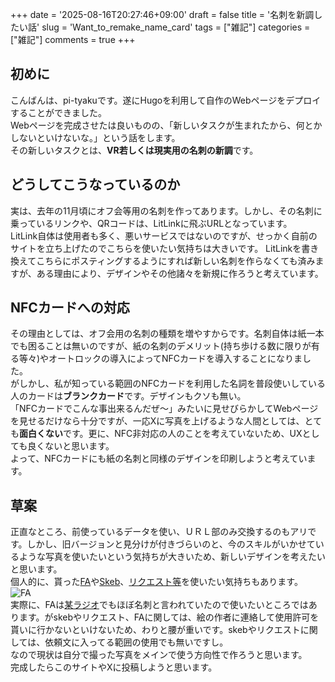 +++
date = '2025-08-16T20:27:46+09:00'
draft = false
title = '名刺を新調したい話'
slug = 'Want_to_remake_name_card'
tags = ["雑記"]
categories = ["雑記"]
comments = true
+++
## 初めに
こんばんは、pi-tyakuです。遂にHugoを利用して自作のWebページをデプロイすることができました。<br>
Webページを完成させたは良いものの、「新しいタスクが生まれたから、何とかしないといけないな。」という話をします。<br>
その新しいタスクとは、**VR若しくは現実用の名刺の新調**です。
## どうしてこうなっているのか
実は、去年の11月頃にオフ会等用の名刺を作ってあります。しかし、その名刺に乗っているリンクや、QRコードは、LitLinkに飛ぶURLとなっています。<br>
LitLink自体は使用者も多く、悪いサービスではないのですが、せっかく自前のサイトを立ち上げたのでこちらを使いたい気持ちは大きいです。
LitLinkを書き換えてこちらにポスティングするようにすれば新しい名刺を作らなくても済みますが、ある理由により、デザインやその他諸々を新規に作ろうと考えています。
## NFCカードへの対応
その理由としては、オフ会用の名刺の種類を増やすからです。名刺自体は紙一本でも困ることは無いのですが、紙の名刺のデメリット(持ち歩ける数に限りが有る等々)やオートロックの導入によってNFCカードを導入することになりました。<br>がしかし、私が知っている範囲のNFCカードを利用した名詞を普段使いしている人のカードは**ブランクカード**です。デザインもクソも無い。<br>「NFCカードでこんな事出来るんだぜ～」みたいに見せびらかしてWebページを見せるだけなら十分ですが、一応Xに写真を上げるような人間としては、とても**面白くない**です。更に、NFC非対応の人のことを考えていないため、UXとしても良くないと思います。<br>
よって、NFCカードにも紙の名刺と同様のデザインを印刷しようと考えています。
## 草案
正直なところ、前使っているデータを使い、ＵＲＬ部のみ交換するのもアリです。しかし、旧バージョンと見分けが付きづらいのと、今のスキルがいかせているような写真を使いたいという気持ちが大きいため、新しいデザインを考えたいと思います。<br>
個人的に、貰った<a href="https://x.com/yura19350121/status/1897405010146943160">FA</a>や<a href="https://skeb.jp/@TRIM082/works/23">Skeb</a>、<a href="https://www.pixiv.net/artworks/119524634">リクエスト等</a>を使いたい気持ちもあります。<br>
![FA](https://pbs.twimg.com/media/GlTvqJvbAAAbJBz?format=jpg&name=900x900)<br>
実際に、FAは<a href="https://t.co/W1VaxGvMDg">某ラジオ</a>でもほぼ名刺と言われていたので使いたいところではあります。がskebやリクエスト、FAに関しては、絵の作者に連絡して使用許可を貰いに行かないといけないため、わりと腰が重いです。skebやリクエストに関しては、依頼文に入ってる範囲の使用でも無いですし。<br>
なので現状は自分で撮った写真をメインで使う方向性で作ろうと思います。<br>
完成したらこのサイトやXに投稿しようと思います。